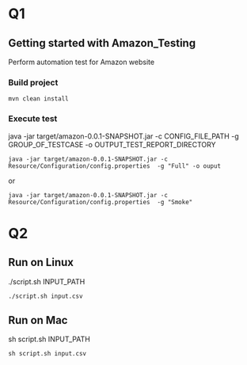# Q1
## Getting started with Amazon_Testing
Perform automation test for Amazon website

### Build project
```
mvn clean install
```

### Execute test

java -jar target/amazon-0.0.1-SNAPSHOT.jar -c CONFIG_FILE_PATH  -g GROUP_OF_TESTCASE -o OUTPUT_TEST_REPORT_DIRECTORY


```
java -jar target/amazon-0.0.1-SNAPSHOT.jar -c Resource/Configuration/config.properties  -g "Full" -o ouput
```
or
```
java -jar target/amazon-0.0.1-SNAPSHOT.jar -c Resource/Configuration/config.properties  -g "Smoke"
```

# Q2
## Run on Linux
./script.sh INPUT_PATH
```
./script.sh input.csv
```
## Run on Mac
sh script.sh INPUT_PATH
```
sh script.sh input.csv
```
